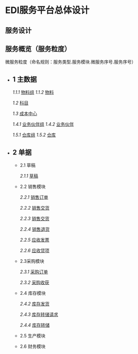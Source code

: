 # EDI服务平台总体设计

## 服务设计

## 服务概览（服务粒度）
微服务粒度（命名规则：服务类型.服务模块.微服务序号.服务序号）
  
  * ##  1 主数据
       *1.1.1* [物料组](https://)
       *1.1.2* [物料](https://)
  
       *1.2* [科目](https://)
        
       *1.3* [成本中心](https://)
    
       *1.4.1* [业务伙伴组](https://)
       *1.4.2* [业务伙伴](https://)
       
       *1.5.1* [仓库组](https://)
       *1.5.2* [仓库](https://)
          
   * ## 2 单据
       *  2.1 草稿

            *2.1.1* [草稿](https://)
                   
       *  2.2 销售模块

          *2.2.1* [销售订单](https://) 
            
          *2.2.2* [销售交货](https://)
                   
          *2.2.3* [销售交货](https://)
                   
          *2.2.4* [销售退货](https://)
                   
           *2.2.5* [应收发票](https://)
                
           *2.2.6* [应收贷项](https://)
      
       *  2.3采购模块
            
            *2.3.1* [采购订单](https://)
            
            *2.3.2* [采购收获](https://)
      
      *  2.4 库存模块
           
           
            
           *2.4.2* [库存发货](https://)
           
           *2.4.3* [库存转储请求](https://)
           
           *2.4.4* [库存转储](https://)
       
      *  2.5 生产模块

      *  2.6 财务模块

